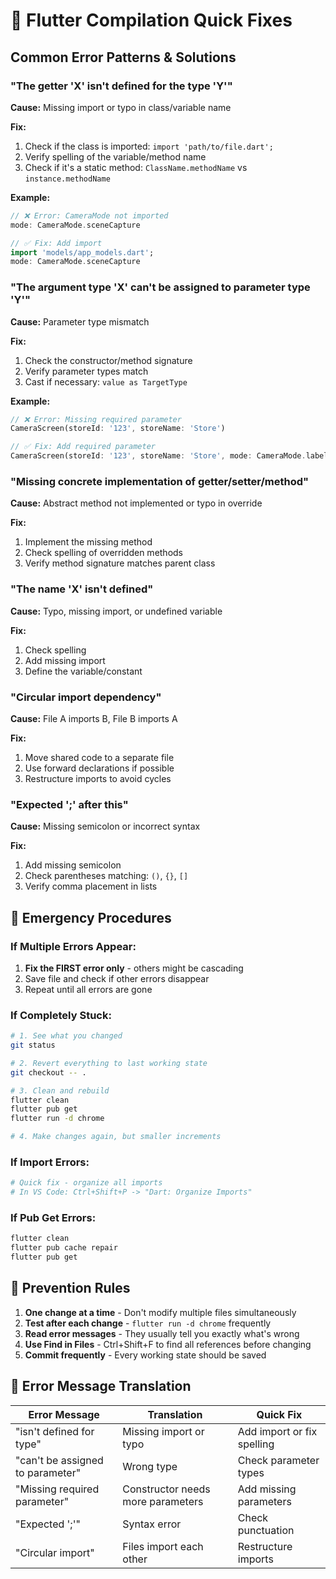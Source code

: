 # 🚨 Flutter Compilation Quick Fixes

## Common Error Patterns & Solutions

### **"The getter 'X' isn't defined for the type 'Y'"**

**Cause:** Missing import or typo in class/variable name

**Fix:**
1. Check if the class is imported: `import 'path/to/file.dart';`
2. Verify spelling of the variable/method name
3. Check if it's a static method: `ClassName.methodName` vs `instance.methodName`

**Example:**
```dart
// ❌ Error: CameraMode not imported
mode: CameraMode.sceneCapture

// ✅ Fix: Add import
import 'models/app_models.dart';
mode: CameraMode.sceneCapture
```

### **"The argument type 'X' can't be assigned to parameter type 'Y'"**

**Cause:** Parameter type mismatch

**Fix:**
1. Check the constructor/method signature
2. Verify parameter types match
3. Cast if necessary: `value as TargetType`

**Example:**
```dart
// ❌ Error: Missing required parameter
CameraScreen(storeId: '123', storeName: 'Store')

// ✅ Fix: Add required parameter
CameraScreen(storeId: '123', storeName: 'Store', mode: CameraMode.labelCapture)
```

### **"Missing concrete implementation of getter/setter/method"**

**Cause:** Abstract method not implemented or typo in override

**Fix:**
1. Implement the missing method
2. Check spelling of overridden methods
3. Verify method signature matches parent class

### **"The name 'X' isn't defined"**

**Cause:** Typo, missing import, or undefined variable

**Fix:**
1. Check spelling
2. Add missing import
3. Define the variable/constant

### **"Circular import dependency"**

**Cause:** File A imports B, File B imports A

**Fix:**
1. Move shared code to a separate file
2. Use forward declarations if possible
3. Restructure imports to avoid cycles

### **"Expected ';' after this"**

**Cause:** Missing semicolon or incorrect syntax

**Fix:**
1. Add missing semicolon
2. Check parentheses matching: `()`, `{}`, `[]`
3. Verify comma placement in lists

## 🔧 Emergency Procedures

### **If Multiple Errors Appear:**
1. **Fix the FIRST error only** - others might be cascading
2. Save file and check if other errors disappear
3. Repeat until all errors are gone

### **If Completely Stuck:**
```bash
# 1. See what you changed
git status

# 2. Revert everything to last working state
git checkout -- .

# 3. Clean and rebuild
flutter clean
flutter pub get
flutter run -d chrome

# 4. Make changes again, but smaller increments
```

### **If Import Errors:**
```bash
# Quick fix - organize all imports
# In VS Code: Ctrl+Shift+P -> "Dart: Organize Imports"
```

### **If Pub Get Errors:**
```bash
flutter clean
flutter pub cache repair
flutter pub get
```

## 🎯 Prevention Rules

1. **One change at a time** - Don't modify multiple files simultaneously
2. **Test after each change** - `flutter run -d chrome` frequently
3. **Read error messages** - They usually tell you exactly what's wrong
4. **Use Find in Files** - Ctrl+Shift+F to find all references before changing
5. **Commit frequently** - Every working state should be saved

## 📝 Error Message Translation

| Error Message | Translation | Quick Fix |
|---------------|-------------|-----------|
| "isn't defined for type" | Missing import or typo | Add import or fix spelling |
| "can't be assigned to parameter" | Wrong type | Check parameter types |
| "Missing required parameter" | Constructor needs more parameters | Add missing parameters |
| "Expected ';'" | Syntax error | Check punctuation |
| "Circular import" | Files import each other | Restructure imports |
